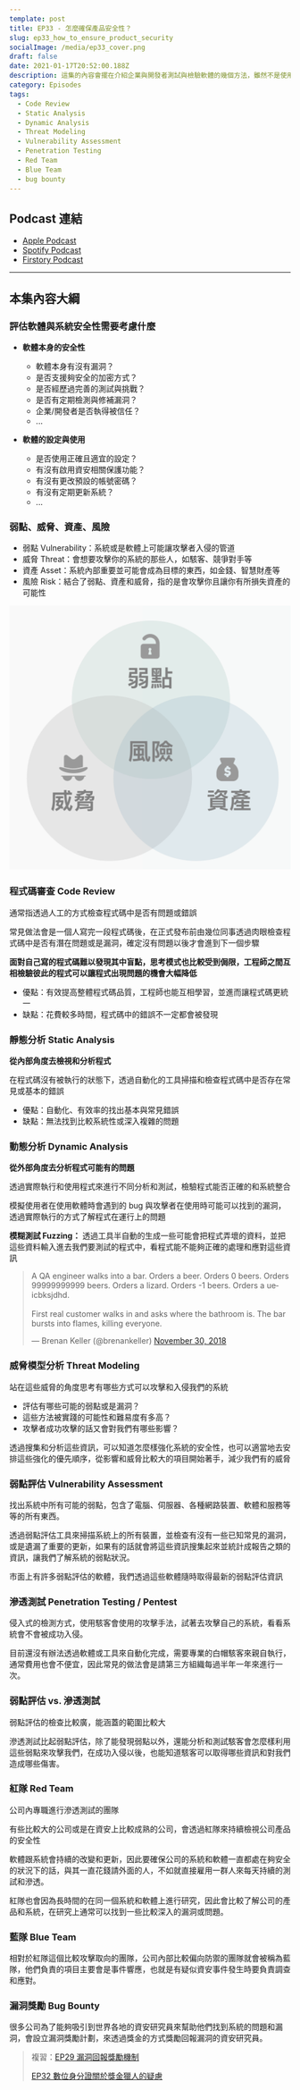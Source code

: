 ```yaml
---
template: post
title: EP33 - 怎麼確保產品安全性？
slug: ep33_how_to_ensure_product_security
socialImage: /media/ep33_cover.png
draft: false
date: 2021-01-17T20:52:00.188Z
description: 這集的內容會擺在介紹企業與開發者測試與檢驗軟體的幾個方法，雖然不是使用者的掌控範圍，但多了解也沒什麼壞處，說不定到時候就能在需要時知道這些企業是不是只是拿這些詞彙搪塞或呼嚨使用者
category: Episodes
tags:
  - Code Review
  - Static Analysis
  - Dynamic Analysis
  - Threat Modeling
  - Vulnerability Assessment
  - Penetration Testing
  - Red Team
  - Blue Team
  - bug bounty
---
```


## **Podcast 連結**

- [Apple Podcast](https://podcasts.apple.com/tw/podcast/%E8%B3%87%E5%AE%89%E8%A7%A3%E5%A3%93%E7%B8%AE/id1513276667)
- [Spotify Podcast](https://open.spotify.com/episode/4lJIASJxwzCksmZB9v5GAE?si=xnl4h3oeTtexQ6YQRbsw7Q)
- [Firstory Podcast](https://open.firstory.me/story/ckk1mmdt1i06p0894pew2edyf)

---

## **本集內容大綱**

### 評估軟體與系統安全性需要考慮什麼

- **軟體本身的安全性**

  - 軟體本身有沒有漏洞？
  - 是否支援夠安全的加密方式？
  - 是否經歷過完善的測試與挑戰？
  - 是否有定期檢測與修補漏洞？
  - 企業/開發者是否執得被信任？
  - ...

- **軟體的設定與使用**

  - 是否使用正確且適宜的設定？
  - 有沒有啟用資安相關保護功能？
  - 有沒有更改預設的帳號密碼？
  - 有沒有定期更新系統？
  - ...

### 弱點、威脅、資產、風險

- 弱點 Vulnerability：系統或是軟體上可能讓攻擊者入侵的管道
- 威脅 Threat：會想要攻擊你的系統的那些人，如駭客、競爭對手等
- 資產 Asset：系統內部重要並可能會成為目標的東西，如金錢、智慧財產等
- 風險 Risk：結合了弱點、資產和威脅，指的是會攻擊你且讓你有所損失資產的可能性

![](/media/ep33_threat_asset_vuln.png)

### 程式碼審查 Code Review

通常指透過人工的方式檢查程式碼中是否有問題或錯誤

常見做法會是一個人寫完一段程式碼後，在正式發布前由幾位同事透過肉眼檢查程式碼中是否有潛在問題或是漏洞，確定沒有問題以後才會進到下一個步驟

**面對自己寫的程式碼難以發現其中盲點，思考模式也比較受到侷限，工程師之間互相檢驗彼此的程式可以讓程式出現問題的機會大幅降低**

- 優點：有效提高整體程式碼品質，工程師也能互相學習，並進而讓程式碼更統一
- 缺點：花費較多時間，程式碼中的錯誤不一定都會被發現

### 靜態分析 Static Analysis

**從內部角度去檢視和分析程式**

在程式碼沒有被執行的狀態下，透過自動化的工具掃描和檢查程式碼中是否存在常見或基本的錯誤

- 優點：自動化、有效率的找出基本與常見錯誤
- 缺點：無法找到比較系統性或深入複雜的問題

### 動態分析 Dynamic Analysis

**從外部角度去分析程式可能有的問題**

透過實際執行和使用程式來進行不同分析和測試，檢驗程式能否正確的和系統整合

模擬使用者在使用軟體時會遇到的 bug 與攻擊者在使用時可能可以找到的漏洞，透過實際執行的方式了解程式在運行上的問題

**模糊測試 Fuzzing：** 透過工具半自動的生成一些可能會把程式弄壞的資料，並把這些資料輸入進去我們要測試的程式中，看程式能不能夠正確的處理和應對這些資訊

<blockquote class="twitter-tweet"><p lang="en" dir="ltr">A QA engineer walks into a bar. Orders a beer. Orders 0 beers. Orders 99999999999 beers. Orders a lizard. Orders -1 beers. Orders a ueicbksjdhd. <br><br>First real customer walks in and asks where the bathroom is. The bar bursts into flames, killing everyone.</p>— Brenan Keller (@brenankeller) <a href="https://twitter.com/brenankeller/status/1068615953989087232?ref_src=twsrc^tfw">November 30, 2018</a></blockquote>

### 威脅模型分析 Threat Modeling

站在這些威脅的角度思考有哪些方式可以攻擊和入侵我們的系統

- 評估有哪些可能的弱點或是漏洞？
- 這些方法被實踐的可能性和難易度有多高？
- 攻擊者成功攻擊的話又會對我們有哪些影響？

透過搜集和分析這些資訊，可以知道怎麼樣強化系統的安全性，也可以適當地去安排這些強化的優先順序，從影響和威脅比較大的項目開始著手，減少我們有的威脅

### 弱點評估 Vulnerability Assessment

找出系統中所有可能的弱點，包含了電腦、伺服器、各種網路裝置、軟體和服務等等的所有東西。

透過弱點評估工具來掃描系統上的所有裝置，並檢查有沒有一些已知常見的漏洞，或是遺漏了重要的更新，如果有的話就會將這些資訊搜集起來並統計成報告之類的資訊，讓我們了解系統的弱點狀況。

市面上有許多弱點評估的軟體，我們透過這些軟體隨時取得最新的弱點評估資訊

### 滲透測試 Penetration Testing / Pentest

侵入式的檢測方式，使用駭客會使用的攻擊手法，試著去攻擊自己的系統，看看系統會不會被成功入侵。

目前還沒有辦法透過軟體或工具來自動化完成，需要專業的白帽駭客來親自執行，通常費用也會不便宜，因此常見的做法會是請第三方組織每過半年一年來進行一次。

### 弱點評估 vs. 滲透測試

弱點評估的檢查比較廣，能涵蓋的範圍比較大

滲透測試比起弱點評估，除了能發現弱點以外，還能分析和測試駭客會怎麼樣利用這些弱點來攻擊我們，在成功入侵以後，也能知道駭客可以取得哪些資訊和對我們造成哪些傷害。

### 紅隊 Red Team

公司內專職進行滲透測試的團隊

有些比較大的公司或是在資安上比較成熟的公司，會透過紅隊來持續檢視公司產品的安全性

軟體跟系統會持續的改變和更新，因此要確保公司的系統和軟體一直都處在夠安全的狀況下的話，與其一直花錢請外面的人，不如就直接雇用一群人來每天持續的測試和滲透。

紅隊也會因為長時間的在同一個系統和軟體上進行研究，因此會比較了解公司的產品和系統，在研究上通常可以找到一些比較深入的漏洞或問題。

### 藍隊 Blue Team

相對於紅隊這個比較攻擊取向的團隊，公司內部比較偏向防禦的團隊就會被稱為藍隊，他們負責的項目主要會是事件響應，也就是有疑似資安事件發生時要負責調查和應對。

### 漏洞獎勵 Bug Bounty

很多公司為了能夠吸引到世界各地的資安研究員來幫助他們找到系統的問題和漏洞，會設立漏洞獎勵計劃，來透過獎金的方式獎勵回報漏洞的資安研究員。

> 複習：[EP29 漏洞回報獎勵機制](/posts/ep29_interview_with_vince#bug-bounty-%E6%BC%8F%E6%B4%9E%E5%9B%9E%E5%A0%B1%E7%8D%8E%E5%8B%B5%E6%A9%9F%E5%88%B6)
>
> [EP32 數位身分證關於獎金獵人的疑慮](/posts/ep32_interview_with_HW#%E9%97%9C%E6%96%BC%E7%8D%8E%E9%87%91%E7%8D%B5%E4%BA%BAbug-bounty-program)
